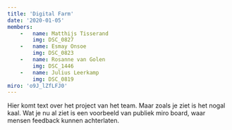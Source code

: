 ```yaml
---
title: 'Digital Farm'
date: '2020-01-05'
members:
    -   name: Matthijs Tisserand
        img: DSC_0827
    -   name: Esmay Onsoe
        img: DSC_0823
    -   name: Rosanne van Golen
        img: DSC_1446
    -   name: Julius Leerkamp
        img: DSC_0819
miro: 'o9J_lZfLFJ0'
---
```


Hier komt text over het project van het team. Maar zoals je ziet is het nogal kaal. Wat je nu al ziet is een voorbeeld van publiek miro board, waar mensen feedback kunnen achterlaten.

